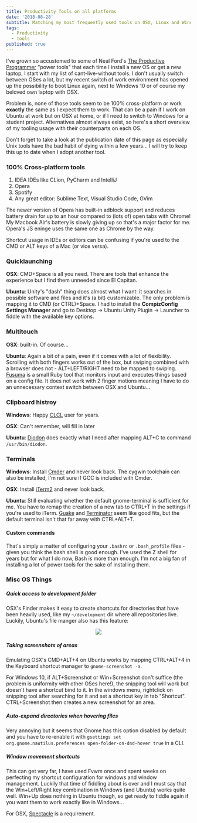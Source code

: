 ```yaml
---
title: Productivity Tools on all platforms
date: '2018-08-28'
subtitle: Matching my most frequently used tools on OSX, Linux and Windows
tags:
  - Productivity
  - tools
published: true
---
```


I've grown so accustomed to some of Neal Ford's [The Productive Programmer](https://www.goodreads.com/book/show/3411606-the-productive-programmer?from_search=true) "power tools" that each time I install a new OS or get a new laptop, I start with my list of cant-live-without tools. I don't usually switch between OSes a lot, but my recent switch of work environment has opened up the possibility to boot Linux again, next to Windows 10 or of course my beloved own laptop with OSX. 

Problem is, none of those tools seem to be 100% cross-platform or work **exactly** the same as I expect them to work. That can be a pain if I work on Ubuntu at work but on OSX at home, or if I need to switch to Windows for a student project. Alternatives almost always exist, so here's a short overview of my tooling usage with their counterparts on each OS. 

Don't forget to take a look at the publication date of this page as especially Unix tools have the bad habit of dying within a few years... I will try to keep this up to date when I adopt another tool. 

### 100% Cross-platform tools

1. IDEA IDEs like CLion, PyCharm and IntelliJ
2. Opera
3. Spotify
4. Any great editor: Sublime Text, Visual Studio Code, GVim

The newer version of Opera has built-in adblock support and reduces battery drain for up to an hour compared to (lots of) open tabs with Chrome! My Macbook Air's battery is slowly giving up so that's a major factor for me. Opera's JS eninge uses the same one as Chrome by the way. 

Shortcut usage in IDEs or editors can be confusing if you're used to the CMD or ALT keys of a Mac (or vice versa). 

### Quicklaunching

**OSX**: CMD+Space is all you need. There are tools that enhance the experience but I find them unneeded since El Capitan. 

**Ubuntu**: Unity's "dash" thing does almost what I want: it searches in possible software and files and it's (a bit) customizable. The only problem is mapping it to CMD (or CTRL)+Space. I had to install the **CompizConfig Settings Manager** and go to Desktop -> Ubuntu Unity Plugin -> Launcher to fiddle with the available key options. 

### Multitouch

**OSX**: built-in. Of course...

**Ubuntu**: Again a bit of a pain, even if it comes with a lot of flexibility. Scrolling with both fingers works out of the box, but swiping combined with a browser does not - ALT+LEFT/RIGHT need to be mapped to swiping. [Fusuma](https://github.com/iberianpig/fusuma) is a small Ruby tool that monitors input and executes things based on a config file. It does not work with 2 finger motions meaning I have to do an unnecessary context switch between OSX and Ubuntu... 

### Clipboard histroy

**Windows**: Happy [CLCL](https://www.nakka.com/soft/clcl/index_eng.html) user for years.

**OSX**: Can't remember, will fill in later 

**Ubuntu**: [Diodon](https://launchpad.net/diodon) does exactly what I need after mapping ALT+C to command `/usr/bin/diodon`.

### Terminals

**Windows**: Install [Cmder](http://cmder.net) and never look back. The cygwin toolchain can also be installed, I'm not sure if GCC is included with Cmder.

**OSX**: Install [iTerm2](https://www.iterm2.com) and never look back. 

**Ubuntu**: Still evaluating whether the default gnome-terminal is sufficient for me. You have to remap the creation of a new tab to CTRL+T in the settings if you're used to iTerm. [Guake](http://guake-project.org) and [Terminator](https://launchpad.net/terminator) seem like good fits, but the default terminal isn't that far away with CTRL+ALT+T. 

#### Custom commands

That's simply a matter of configuring your `.bashrc` or `.bash_profile` files - given you think the bash shell is good enough. I've used the Z shell for years but for what I do now, Bash is more than enough. I'm not a big fan of installing a lot of power tools for the sake of installing them. 

### Misc OS Things

##### Quick access to development folder

OSX's Finder makes it easy to create shortcuts for directories that have been heavily used, like my `~/development` dir where all repositories live. Luckily, Ubuntu's file manger also has this feature:

<center>
    <img src="/img/files_linux.png" class="bordered" />  
</center>

##### Taking screenshots of areas

Emulating OSX's CMD+ALT+4 on Ubuntu works by mapping CTRL+ALT+4 in the Keyboard shortcut manager to `gnome-screenshot -a`. 

For Windows 10, if ALT+Screenshot or Win+Screenshot don't suffice (the problem is uniformity with other OSes here!), the snipping tool will work but doesn't have a shortcut bind to it. In the windows menu, rightclick on snipping tool after searching for it and set a shortcut key in tab "Shortcut". CTRL+Screenshot then creates a new screenshot for an area. 

##### Auto-expand directories when hovering files

Very annoying but it seems that Gnome has this option disabled by default and you have to re-enable it with `gsettings set org.gnome.nautilus.preferences open-folder-on-dnd-hover true` in a CLI.

##### Window movement shortcuts

This can get very far, I have used Fvwm once and spent weeks on perfecting my shortcut configuration for windows and window management. Luckily that time of fiddling about is over and I must say that the Win+Left/Right key combination in Windows (and Ubuntu) works quite well. Win+Up does nothing in Ubuntu though, so get ready to fiddle again if you want them to work exactly like in Windows... 

For OSX, [Spectacle](https://www.spectacleapp.com) is a requirement. 